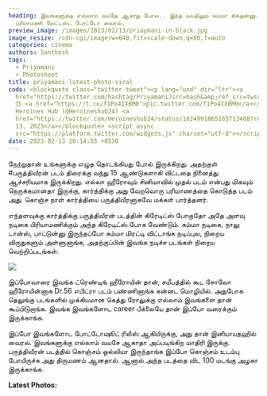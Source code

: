 ```yaml
---
heading: இவங்களுக்கு எல்லாம் வயதே ஆகாது போல.. இந்த வயதிலும் சும்மா சிக்குன்னு.
  ப்ரியாமணி லேட்டஸ்ட் போட்டோ வைரல்.
preview_image: /images/2023/02/13/priaymani-in-black.jpg
image_resize: /cdn-cgi/image/w=640,fit=scale-down,q=80,f=auto
categories: cinema
authors: Santhosh
tags:
  - Priyamani
  - Photoshoot
title: priyamani-latest-photo-viral
code: <blockquote class="twitter-tweet"><p lang="und" dir="ltr"><a
  href="https://twitter.com/hashtag/Priyamani?src=hash&amp;ref_src=twsrc%5Etfw">#Priyamani</a>
  😍 <a href="https://t.co/f1Po4IXBM0">pic.twitter.com/f1Po4IXBM0</a></p>&mdash;
  Heroines Hub (@Heroineshub24) <a
  href="https://twitter.com/Heroineshub24/status/1624991865165713408?ref_src=twsrc%5Etfw">February
  13, 2023</a></blockquote> <script async
  src="https://platform.twitter.com/widgets.js" charset="utf-8"></script>
date: 2023-02-13 20:14:55 +0530
---
```



நேற்றுதான் உங்களுக்கு எழுத தொடங்கியது போல் இருக்கிறது. அதற்குள் #பருத்திவீரன் படம் திரைக்கு வந்து 15 ஆண்டுகளாகி விட்டதை நினைத்து ஆச்சரியமாக இருக்கிறது. எல்லா ஹீரோவும் சினிமாவில் முதல் படம் என்பது மிகவும் நெருக்கமானதா இருக்கு, கார்த்திக்கு அது வேறவொரு பரிமாணத்தை கொடுத்த படம் அது. கொஞ்ச நாள் கார்த்தியை பருத்திவீரனாகவே மக்கள் பார்த்தனர்.

எந்தளவுக்கு கார்த்திக்கு பருத்திவீரன் படத்தின் கிரேடிட்ஸ் போகுதோ அதே அளவு நடிகை பிரியாமணிக்கும் அந்த கிரேடிட்ஸ் போக வேண்டும். சும்மா நடிகை, நாலு டான்ஸ், பாட்டுன்னு இருந்தப்போ சும்மா மிரட்டி விட்டாங்க நடிப்புல, நிறைய விருதுகளும் அள்ளுனாங்க, அதற்குப்பின் இவங்க நடிச்ச படங்கள் நிறைய வெற்றிப்படங்கள். 

![](/images/2023/02/13/priaymani-in-black-1.jpg)

இப்போவாரை இவங்க ட்ரெண்டிங் ஹீரோயின் தான், சமீபத்தில் கூட சோலோ ஹீரோயின்னாக Dr.56 எபிட்ரா படம் பண்ணினாங்க கன்னட மொழியில். அதுபோக தெலுங்கு படங்களில் முக்கியமான கெத்து ரோலுக்கு எல்லாம் இவங்களை தான் கூப்பிடுறாங்க. இவங்க இவங்களோட career பீக்லையே தான் இப்போ வரைக்கும் இருக்காங்க.

இப்போ இவங்களோட போட்டோஷூட் ரிலீஸ் ஆகியிருக்கு, அது தான் இனியாயதஹில் வைரல். இவங்களுக்கு எல்லாம் வயசே ஆகாதா அப்படிங்கிற மாதிரி இருக்கு. பருத்திவீரன் படத்தில் கொஞ்சம் ஒல்லியா இருந்தாங்க இப்போ கொஞ்சம் உடம்பு போயிருச்சு அது திருமணம் ஆனதால். ஆனால் அந்த படத்தை விட 100 மடங்கு அழகா இருக்காங்க. 

**L﻿atest Photos:**